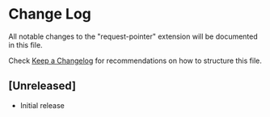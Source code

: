 # Change Log

All notable changes to the "request-pointer" extension will be documented in this file.

Check [Keep a Changelog](http://keepachangelog.com/) for recommendations on how to structure this file.

## [Unreleased]

- Initial release